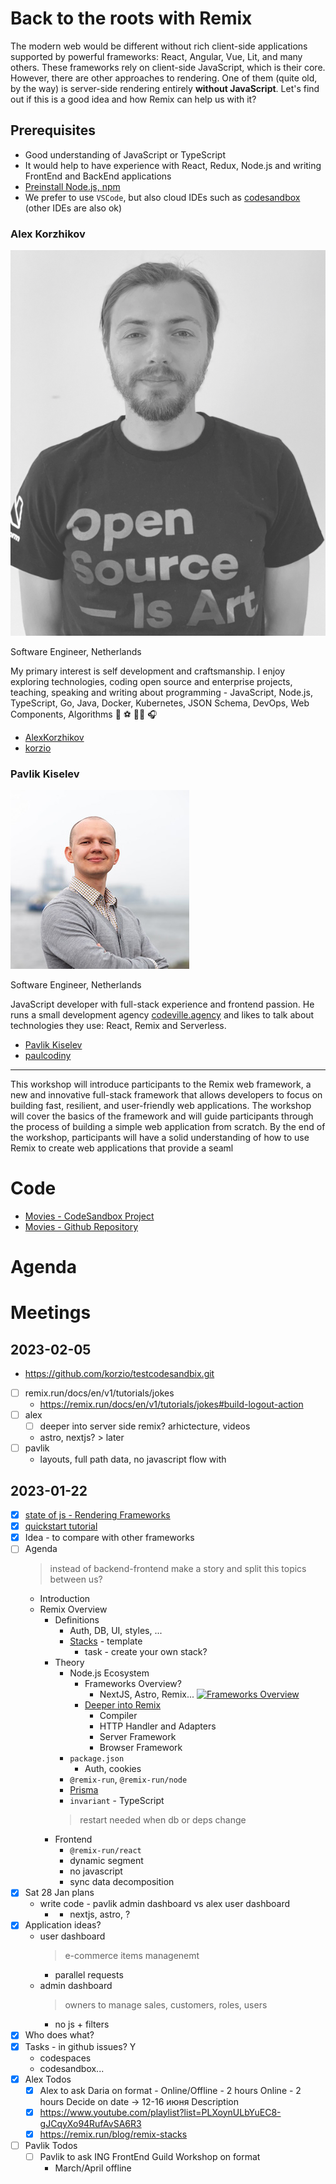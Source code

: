 # Back to the roots with Remix

The modern web would be different without rich client-side applications supported by powerful frameworks: React, Angular, Vue, Lit, and many others. These frameworks rely on client-side JavaScript, which is their core. However, there are other approaches to rendering. One of them (quite old, by the way) is server-side rendering entirely **without JavaScript**.
Let's find out if this is a good idea and how Remix can help us with it?

## Prerequisites

- Good understanding of JavaScript or TypeScript
- It would help to have experience with React, Redux, Node.js and writing FrontEnd and BackEnd applications
- [Preinstall Node.js, npm](https://nodejs.org/en/download/)
- We prefer to use `VSCode`, but also cloud IDEs such as [codesandbox](codesandbox.io) (other IDEs are also ok)

### Alex Korzhikov

![alex korzhikov photo](https://github.com/x-technology/PizzaScript/blob/main/assets/alex-black-white-open-source.png?raw=true)

Software Engineer, Netherlands

My primary interest is self development and craftsmanship. I enjoy exploring technologies, coding open source and enterprise projects, teaching, speaking and writing about programming - JavaScript, Node.js, TypeScript, Go, Java, Docker, Kubernetes, JSON Schema, DevOps, Web Components, Algorithms 👋 ⚽️ 🧑‍💻 🎧

- [AlexKorzhikov](https://twitter.com/AlexKorzhikov)
- [korzio](https://github.com/korzio)

### Pavlik Kiselev

![Pavlik](https://github.com/korzio/note/blob/master/docs/workshop/site/workshop/codelabs/assets/team/pavlik.jpg?raw=true)

Software Engineer, Netherlands

JavaScript developer with full-stack experience and frontend passion. He runs a small development agency [codeville.agency](https://codeville.agency/) and likes to talk about technologies they use: React, Remix and Serverless.

- [Pavlik Kiselev](https://www.linkedin.com/in/pavlik-kiselev-06993347/)
- [paulcodiny](https://github.com/paulcodiny)

---

This workshop will introduce participants to the Remix web framework, a new and innovative full-stack framework that allows developers to focus on building fast, resilient, and user-friendly web applications. The workshop will cover the basics of the framework and will guide participants through the process of building a simple web application from scratch. By the end of the workshop, participants will have a solid understanding of how to use Remix to create web applications that provide a seaml

# Code

- [Movies - CodeSandbox Project](https://codesandbox.io/p/sandbox/wandering-dream-xeomqw?file=%2Fapp%2Froutes%2Fmovies%2F%24movieId.reviews.tsx)
- [Movies - Github Repository](https://github.com/korzio/testcodesandbix)

# Agenda

# Meetings

## 2023-02-05

- https://github.com/korzio/testcodesandbix.git
- [ ] remix.run/docs/en/v1/tutorials/jokes
  - https://remix.run/docs/en/v1/tutorials/jokes#build-logout-action
- [ ] alex
  - [ ] deeper into server side remix? arhictecture, videos
  - astro, nextjs? > later
- [ ] pavlik
  - layouts, full path data, no javascript flow with

## 2023-01-22

- [x] [state of js - Rendering Frameworks](https://2022.stateofjs.com/en-US/libraries/rendering-frameworks/)
- [x] [quickstart tutorial](https://remix.run/docs/en/v1/tutorials/blog)
- [x] Idea - to compare with other frameworks
- [ ] Agenda
  > instead of backend-frontend make a story and split this topics between us?
  - Introduction
  - Remix Overview
    - Definitions
      - Auth, DB, UI, styles, ...
      - [Stacks](https://remix.run/docs/en/v1/pages/stacks) - template
        - task - create your own stack?
    - Theory
      - Node.js Ecosystem
        - Frameworks Overview?
          - NextJS, Astro, Remix...
          [![Frameworks Overview](https://blog.logrocket.com/wp-content/uploads/2022/10/node-js-frameworks-types.png)](https://blog.logrocket.com/comparing-top-node-js-frameworks-frontend-developers/)
        - [Deeper into Remix](https://remix.run/docs/en/v1/pages/technical-explanation)
          - Compiler
          - HTTP Handler and Adapters
          - Server Framework
          - Browser Framework
      - `package.json`
        - Auth, cookies
      - `@remix-run`, `@remix-run/node`
      - [Prisma](https://prisma.io/)
      - `invariant` - TypeScript
      > restart needed when db or deps change
    - Frontend
      - `@remix-run/react`
      - dynamic segment
      - no javascript
      - sync data decomposition
- [x] Sat 28 Jan plans
  - write code - pavlik admin dashboard vs alex user dashboard
    - + nextjs, astro, ?
- [x] Application ideas?
  - user dashboard
    > e-commerce items managenemt
    - parallel requests
  - admin dashboard
    > owners to manage sales, customers, roles, users
    - no js + filters
- [x] Who does what?
- [x] Tasks - in github issues? Y
  - codespaces
  - codesandbox...
- [x] Alex Todos
  - [x] Alex to ask Daria on format - Online/Offline - 2 hours
    Online - 2 hours
    Decide on date
      -> 12-16 июня
    Description
  - [x] https://www.youtube.com/playlist?list=PLXoynULbYuEC8-gJCqyXo94RufAvSA6R3
  - [x] https://remix.run/blog/remix-stacks
- [ ] Pavlik Todos
  - [ ] Pavlik to ask ING FrontEnd Guild Workshop on format
    - March/April offline